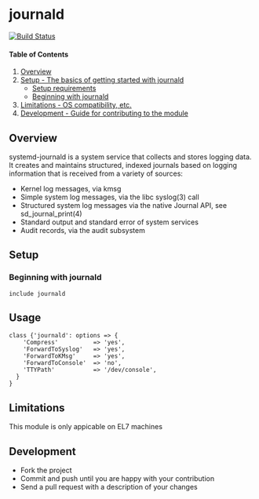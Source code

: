 # journald
[![Build Status](https://travis-ci.org/simp/pupmod-simp-journald.png?branch=master)](https://travis-ci.org/simp/pupmod-simp-journald)

#### Table of Contents

1. [Overview](#overview)
2. [Setup - The basics of getting started with journald](#setup)
    * [Setup requirements](#setup-requirements)
    * [Beginning with journald](#beginning-with-journald)
3. [Limitations - OS compatibility, etc.](#limitations)
4. [Development - Guide for contributing to the module](#development)

## Overview

systemd-journald is a system service that collects and stores logging data. 
It creates and maintains structured, indexed journals based on logging information 
that is received from a variety of sources:

* Kernel log messages, via kmsg
* Simple system log messages, via the libc syslog(3) call
* Structured system log messages via the native Journal API, see sd_journal_print(4)
* Standard output and standard error of system services
* Audit records, via the audit subsystem

## Setup

### Beginning with journald

    include journald

## Usage

    class {'journald': options => {
	    'Compress'          => 'yes',
	    'ForwardToSyslog'   => 'yes',
	    'ForwardToKMsg'     => 'yes',
	    'ForwardToConsole'  => 'no',
	    'TTYPath'           => '/dev/console',
	  }
    }

## Limitations

This module is only appicable on EL7 machines

## Development

* Fork the project
* Commit and push until you are happy with your contribution
* Send a pull request with a description of your changes
